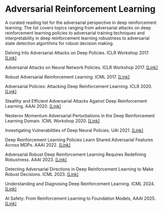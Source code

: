 # Adversarial Reinforcement Learning



A curated reading list for the adversarial perspective in deep reinforcement learning. The list covers topics ranging from adversarial attacks on deep reinforcement learning policies to adversarial training techniques and interpretability in deep reinforcement learning robustness to adversarial state detection algortihms for robust decision making.

Delving Into Adversarial Attacks on Deep Policies. ICLR Workshop 2017. [[Link]](https://arxiv.org/abs/1705.06452)

Adversarial Attacks on Neural Network Policies. ICLR Workshop 2017. [[Link]](https://openreview.net/pdf?id=ryvlRyBKl)

Robust Adversarial Reinforcement Learning. ICML 2017. [[Link]](http://proceedings.mlr.press/v70/pinto17a/pinto17a.pdf)

Adversarial Policies: Attacking Deep Reinforcement Learning. ICLR 2020. [[Link]](https://openreview.net/pdf?id=HJgEMpVFwB)

Stealthy and Efficient Adversarial Attacks Against Deep Reinforcement Learning. AAAI 2020. [[Link]](https://ojs.aaai.org/index.php/AAAI/article/view/6047/5903)

Nesterov Momentum Adversarial Perturbations in the Deep Reinforcement Learning Domain. ICML Workshop 2020. [[Link]](https://biases-invariances-generalization.github.io/pdf/big_33.pdf)

Investigating Vulnerabilities of Deep Neural Policies. UAI 2021. [[Link]](https://proceedings.mlr.press/v161/korkmaz21a.html)

Deep Reinforcement Learning Policies Learn Shared Adversarial Features Across MDPs. AAAI 2022. [[Link]](https://aaai.org/papers/07229-deep-reinforcement-learning-policies-learn-shared-adversarial-features-across-mdps/)

Adversarial Robust Deep Reinforcement Learning Requires Redefining Robustness. AAAI 2023. [[Link]](https://ojs.aaai.org/index.php/AAAI/article/view/26009)

Detecting Adversarial Directions in Deep Reinforcement Learning to Make Robust Decisions. ICML 2023. [[Link]](https://proceedings.mlr.press/v202/korkmaz23a.html)

Understanding and Diagnosing Deep Reinforcement Learning. ICML 2024. [[Link]](https://openreview.net/pdf?id=s9RKqT7jVM)

AI Safety: From Reinforcement Learning to Foundation Models, AAAI 2025. [[Link]](https://sites.google.com/view/aisafety-aaai2025)
